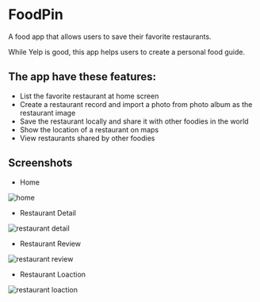 # FoodPin
A food app that allows users to save their favorite restaurants.

While Yelp is good, this app helps users to create a personal food guide.

## The app have these features:
- List the favorite restaurant at home screen
- Create a restaurant record and import a photo from photo album as the restaurant image
- Save the restaurant locally and share it with other foodies in the world
- Show the location of a restaurant on maps
- View restaurants shared by other foodies


## Screenshots

- Home

![home](https://user-images.githubusercontent.com/19711677/53804145-9c0b0180-3f3e-11e9-8646-e24e9aca8dc8.png)

- Restaurant Detail

![restaurant detail](https://user-images.githubusercontent.com/19711677/53804434-66b2e380-3f3f-11e9-9435-e4977e6cc906.png)

- Restaurant Review

![restaurant review](https://user-images.githubusercontent.com/19711677/53804436-674b7a00-3f3f-11e9-891b-c32338653323.png)

- Restaurant Loaction

![restaurant loaction](https://user-images.githubusercontent.com/19711677/53804435-674b7a00-3f3f-11e9-9b37-ebe820a093bd.png)
